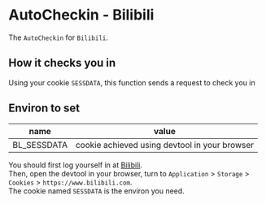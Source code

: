 # AutoCheckin - Bilibili

The `AutoCheckin` for `Bilibili`. 

## How it checks you in

Using your cookie `SESSDATA`, this function sends a request to check you in

## Environ to set

|name|value|
|-|-|
|BL_SESSDATA|cookie achieved using devtool in your browser |

You should first log yourself in at [Bilibili](https://www.bilibili.com/).  
Then, open the devtool in your browser, turn to `Application` > `Storage` > `Cookies` > `https://www.bilibili.com`.  
The cookie named `SESSDATA` is the environ you need.
